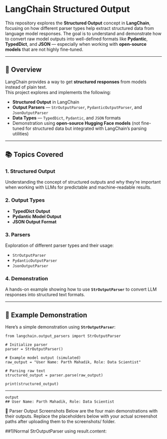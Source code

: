 # LangChain Structured Output

This repository explores the **Structured Output** concept in **LangChain**, focusing on how different parser types help extract structured data from language model responses. The goal is to understand and demonstrate how to convert raw model outputs into well-defined formats like **Pydantic**, **TypedDict**, and **JSON** — especially when working with **open-source models** that are not highly fine-tuned.

---

## 🚀 Overview

LangChain provides a way to get **structured responses** from models instead of plain text.  
This project explores and implements the following:

- **Structured Output** in LangChain  
- **Output Parsers** — `StrOutputParser`, `PydanticOutputParser`, and `JsonOutputParser`  
- **Data Types** — `TypedDict`, `Pydantic`, and `JSON` formats  
- Demonstration using **open-source Hugging Face models** (not fine-tuned for structured data but integrated with LangChain’s parsing utilities)

---

## 📚 Topics Covered

### 1. Structured Output
Understanding the concept of structured outputs and why they’re important when working with LLMs for predictable and machine-readable results.

### 2. Output Types
- **TypedDict Output**
- **Pydantic Model Output**
- **JSON Output Format**

### 3. Parsers
Exploration of different parser types and their usage:
- `StrOutputParser`
- `PydanticOutputParser`
- `JsonOutputParser`

### 4. Demonstration
A hands-on example showing how to use **`StrOutputParser`** to convert LLM responses into structured text formats.

---

## 🧠 Example Demonstration

Here’s a simple demonstration using **`StrOutputParser`**:

```
from langchain.output_parsers import StrOutputParser

# Initialize parser
parser = StrOutputParser()

# Example model output (simulated)
raw_output = "User Name: Parth Mahadik, Role: Data Scientist"

# Parsing raw text
structured_output = parser.parse(raw_output)

print(structured_output)
```
---
```
output 
## User Name: Parth Mahadik, Role: Data Scientist
```

📸 Parser Output Screenshots
Below are the four main demonstrations with their outputs.
Replace the placeholders below with your actual screenshot paths after uploading them to the screenshots/ folder.

##1)Normal StrOutputParser using result.content:

